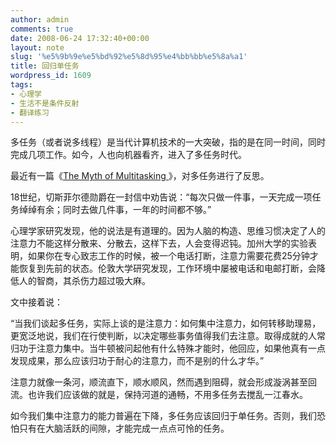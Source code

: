 ```yaml
---
author: admin
comments: true
date: 2008-06-24 17:32:40+00:00
layout: note
slug: '%e5%9b%9e%e5%bd%92%e5%8d%95%e4%bb%bb%e5%8a%a1'
title: 回归单任务
wordpress_id: 1609
tags:
- 心理学
- 生活不是条件反射
- 翻译练习
---
```


多任务（或者说多线程）是当代计算机技术的一大突破，指的是在同一时间，同时完成几项工作。如今，人也向机器看齐，进入了多任务时代。

最近有一篇《[The Myth of Multitasking ](http://www.thenewatlantis.com/publications/the-myth-of-multitasking)》，对多任务进行了反思。

18世纪，切斯菲尔德勋爵在一封信中劝告说：“每次只做一件事，一天完成一项任务绰绰有余；同时去做几件事，一年的时间都不够。”

心理学家研究发现，他的说法是有道理的。因为人脑的构造、思维习惯决定了人的注意力不能这样分散来、分散去，这样下去，人会变得迟钝。加州大学的实验表明，如果你在专心致志工作的时候，被一个电话打断，注意力需要花费25分钟才能恢复到先前的状态。伦敦大学研究发现，工作环境中屡被电话和电邮打断，会降低人的智商，其杀伤力超过吸大麻。

文中接着说：

“当我们谈起多任务，实际上谈的是注意力：如何集中注意力，如何转移助理易，更宽泛地说，我们在行使判断，以决定哪些事务值得我们去注意。取得成就的人常归功于注意力集中。当牛顿被问起他有什么特殊才能时，他回应，如果他真有一点发现成果，那么应该归功于耐心的注意力，而不是别的什么才华。”

注意力就像一条河，顺流直下，顺水顺风，然而遇到阻碍，就会形成漩涡甚至回流。也许我们应该做的就是，保持河道的通畅，不用多任务去搅乱一江春水。

如今我们集中注意力的能力普遍在下降，多任务应该回归于单任务。否则，我们恐怕只有在大脑活跃的间隙，才能完成一点点可怜的任务。
